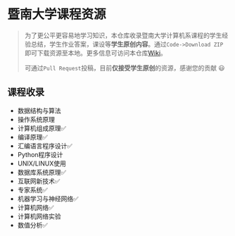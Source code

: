 # 暨南大学课程资源

> 为了更公平更容易地学习知识，本仓库收录暨南大学计算机系课程的学生经验总结，学生作业答案，课设等**学生原创内容**。通过`Code->Download ZIP`即可下载资源至本地。更多信息可访问本仓库[Wiki](https://github.com/peanutzhen/JnuCS/wiki)。
>
> 可通过`Pull Request`投稿，目前**仅接受学生原创**的资源，感谢您的贡献 😃

## 课程收录

- 数据结构与算法
- 操作系统原理
- 计算机组成原理✅
- 编译原理✅
- 汇编语言程序设计✅
- Python程序设计
- UNIX/LINUX使用
- 数据库系统原理✅
- 互联网新技术✅
- 专家系统✅
- 机器学习与神经网络✅
- 计算机网络✅
- 计算机网络实验
- 数值分析✅




